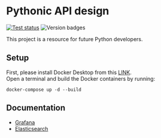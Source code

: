 # Pythonic API design
[![Test status](https://github.com/philippabele/pythonic-api-design/workflows/Test/badge.svg)][test]
![Version badges](https://img.shields.io/badge/Python-3.6%7C3.7%7C3.8%7C3.9-brightgreen)

This project is a resource for future Python developers.

[test]:https://github.com/philippabele/pythonic-api-design/actions/workflows/pytest.yaml

## Setup
First, please install Docker Desktop from this [LINK](https://docs.docker.com/desktop/#download-and-install).\
Open a terminal and build the Docker containers by running:
```shell
docker-compose up -d --build
```


## Documentation

- [Grafana][]
- [Elasticsearch][]

[Grafana]: 03_grafana_monitoring/readme.MD
[Elasticsearch]: 02_simple_elastic_logging/readme.MD